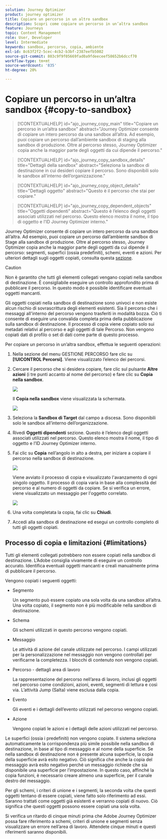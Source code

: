 ```yaml
---
solution: Journey Optimizer
product: journey optimizer
title: Copiare un percorso in un altro sandbox
description: Scopri come copiare un percorso in un’altra sandbox
feature: Journeys
topic: Content Management
role: User, Developer
level: Intermediate
keywords: sandbox, percorso, copia, ambiente
exl-id: 8c63f2f2-5cec-4cb2-b3bf-2387eefb5002
source-git-commit: 803c9f9f05669fad0a9fdeeceef58652b6dccf70
workflow-type: tm+mt
source-wordcount: '835'
ht-degree: 20%

---
```


# Copiare un percorso in un’altra sandbox {#copy-to-sandbox}

>[!CONTEXTUALHELP]
>id="ajo_journey_copy_main"
>title="Copiare un percorso in un’altra sandbox"
>abstract="Journey Optimizer consente di copiare un intero percorso da una sandbox all’altra. Ad esempio, puoi copiare un percorso dall’ambiente sandbox di staging alla sandbox di produzione. Oltre al percorso stesso, Journey Optimizer copia anche la maggior parte degli oggetti da cui dipende il percorso."

>[!CONTEXTUALHELP]
>id="ajo_journey_copy_sandbox_details"
>title="Dettagli della sandbox"
>abstract="Seleziona la sandbox di destinazione in cui desideri copiare il percorso. Sono disponibili solo le sandbox all’interno dell’organizzazione."

>[!CONTEXTUALHELP]
>id="ajo_journey_copy_object_details"
>title="Dettagli oggetto"
>abstract="Questo è il percorso che stai per copiare."

>[!CONTEXTUALHELP]
>id="ajo_journey_copy_dependent_objects"
>title="Oggetti dipendenti"
>abstract="Questo è l’elenco degli oggetti associati utilizzati nel percorso. Questo elenco mostra il nome, il tipo di oggetto e l’ID Journey Optimizer interno."

Journey Optimizer consente di copiare un intero percorso da una sandbox all’altra. Ad esempio, puoi copiare un percorso dall’ambiente sandbox di Stage alla sandbox di produzione. Oltre al percorso stesso, Journey Optimizer copia anche la maggior parte degli oggetti da cui dipende il percorso: segmenti, superfici (ossia predefiniti), schemi, eventi e azioni. Per ulteriori dettagli sugli oggetti copiati, consulta questa [sezione](#limitations).

>[!CAUTION]
>
>Non è garantito che tutti gli elementi collegati vengano copiati nella sandbox di destinazione. È consigliabile eseguire un controllo approfondito prima di pubblicare il percorso. In questo modo è possibile identificare eventuali oggetti mancanti.

Gli oggetti copiati nella sandbox di destinazione sono univoci e non esiste alcun rischio di sovrascrittura degli elementi esistenti. Sia il percorso che i messaggi all&#39;interno del percorso vengono trasferiti in modalità bozza. Ciò ti consente di eseguire una convalida completa prima della pubblicazione sulla sandbox di destinazione. Il processo di copia viene copiato solo sui metadati relativi al percorso e agli oggetti di tale Percorso. Non vengono copiati dati di profilo o set di dati come parte di questo processo.

Per copiare un percorso in un’altra sandbox, effettua le seguenti operazioni:

1. Nella sezione del menu GESTIONE PERCORSO fare clic su **[!UICONTROL Percorsi]**. Viene visualizzato l’elenco dei percorsi.

2. Cercare il percorso che si desidera copiare, fare clic sul pulsante **Altre azioni** (i tre punti accanto al nome del percorso) e fare clic su **Copia nella sandbox**.

   ![](assets/copy-sandbox1.png)

   Il **Copia nella sandbox** viene visualizzata la schermata.

   ![](assets/copy-sandbox2.png)

3. Seleziona la **Sandbox di Target** dal campo a discesa. Sono disponibili solo le sandbox all’interno dell’organizzazione.

4. Rivedi **Oggetti dipendenti** sezione. Questo è l’elenco degli oggetti associati utilizzati nel percorso. Questo elenco mostra il nome, il tipo di oggetto e l’ID Journey Optimizer interno.

5. Fai clic su **Copia** nell’angolo in alto a destra, per iniziare a copiare il percorso nella sandbox di destinazione.

   ![](assets/copy-sandbox3.png)

   Viene avviato il processo di copia e visualizzato l&#39;avanzamento di ogni singolo oggetto. Il processo di copia varia in base alla complessità del percorso e al numero di oggetti da copiare. Se si verifica un errore, viene visualizzato un messaggio per l&#39;oggetto correlato.

   ![](assets/copy-sandbox4.png)

6. Una volta completata la copia, fai clic su **Chiudi**.

7. Accedi alla sandbox di destinazione ed esegui un controllo completo di tutti gli oggetti copiati.

## Processo di copia e limitazioni {#limitations}

Tutti gli elementi collegati potrebbero non essere copiati nella sandbox di destinazione. L’Adobe consiglia vivamente di eseguire un controllo accurato. Identifica eventuali oggetti mancanti e creali manualmente prima di pubblicare il percorso.

Vengono copiati i seguenti oggetti:

* Segmento

   Un segmento può essere copiato una sola volta da una sandbox all’altra. Una volta copiato, il segmento non è più modificabile nella sandbox di destinazione.

* Schema

   Gli schemi utilizzati in questo percorso vengono copiati.

* Messaggio

   Le attività di azione del canale utilizzate nel percorso. I campi utilizzati per la personalizzazione nel messaggio non vengono controllati per verificarne la completezza. I blocchi di contenuto non vengono copiati.

* Percorso - dettagli area di lavoro

   La rappresentazione del percorso nell’area di lavoro, inclusi gli oggetti nel percorso come condizioni, azioni, eventi, segmenti di lettura e così via. L’attività Jump (Salta) viene esclusa dalla copia.

* Evento

   Gli eventi e i dettagli dell’evento utilizzati nel percorso vengono copiati.

* Azione

   Vengono copiati le azioni e i dettagli delle azioni utilizzati nel percorso.

Le superfici (ossia i predefiniti) non vengono copiate. Il sistema seleziona automaticamente la corrispondenza più simile possibile nella sandbox di destinazione, in base al tipo di messaggio e al nome della superficie. Se nella sandbox di destinazione non è presente alcuna superficie, la copia della superficie avrà esito negativo. Ciò significa che anche la copia del messaggio avrà esito negativo perché un messaggio richiede che sia disponibile una superficie per l’impostazione. In questo caso, affinché la copia funzioni, è necessario creare almeno una superficie, per il canale destro del messaggio.

Per gli schemi, i criteri di unione e i segmenti, la seconda volta che questi oggetti tentano di essere copiati, viene fatto solo riferimento ad essi. Saranno trattati come oggetti già esistenti e verranno copiati di nuovo. Ciò significa che questi oggetti possono essere copiati una sola volta.

Si verifica un ritardo di cinque minuti prima che Adobe Journey Optimizer possa fare riferimento a schemi, criteri di unione e segmenti senza visualizzare un errore nell’area di lavoro. Attendete cinque minuti e questi riferimenti saranno disponibili.

